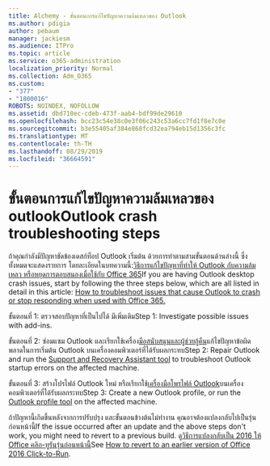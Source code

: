 ```yaml
---
title: Alchemy - ขั้นตอนการแก้ไขปัญหาความล้มเหลวของ Outlook
ms.author: pdigia
author: pebaum
manager: jackiesm
ms.audience: ITPro
ms.topic: article
ms.service: o365-administration
localization_priority: Normal
ms.collection: Adm_O365
ms.custom:
- "377"
- "1800016"
ROBOTS: NOINDEX, NOFOLLOW
ms.assetid: dbd710ec-cdeb-473f-aab4-bdf99de29610
ms.openlocfilehash: bcc23c54e38c0e3f06c243c53a6cc7fd1f8e7c0e
ms.sourcegitcommit: b3e55405af384e868fcd32ea794eb15d1356c3fc
ms.translationtype: MT
ms.contentlocale: th-TH
ms.lasthandoff: 08/29/2019
ms.locfileid: "36664591"
---
```

# <a name="outlook-crash-troubleshooting-steps"></a><span data-ttu-id="5db5b-102">ขั้นตอนการแก้ไขปัญหาความล้มเหลวของ outlook</span><span class="sxs-lookup"><span data-stu-id="5db5b-102">Outlook crash troubleshooting steps</span></span>

<span data-ttu-id="5db5b-103">ถ้าคุณกำลังมีปัญหาขัดข้องเดสก์ท็อป Outlook เริ่มต้น ด้วยการทำตามสามขั้นตอนด้านล่างนี้ ซึ่งทั้งหมดจะแสดงรายการ โดยละเอียดในบทความนี้:[วิธีการแก้ไขปัญหาที่ทำให้ Outlook กับความล้มเหลว หรือหยุดการตอบสนองเมื่อใช้กับ Office 365](https://support.microsoft.com/help/2413813/how-to-troubleshoot-issues-that-cause-outlook-to-crash-or-hang-when-us)</span><span class="sxs-lookup"><span data-stu-id="5db5b-103">If you are having Outlook desktop crash issues, start by following the three steps below, which are all listed in detail in this article: [How to troubleshoot issues that cause Outlook to crash or stop responding when used with Office 365.](https://support.microsoft.com/help/2413813/how-to-troubleshoot-issues-that-cause-outlook-to-crash-or-hang-when-us)</span></span>
  
<span data-ttu-id="5db5b-104">ขั้นตอนที่ 1: ตรวจสอบปัญหาที่เป็นไปได้ มีเพิ่มเติม</span><span class="sxs-lookup"><span data-stu-id="5db5b-104">Step 1: Investigate possible issues with add-ins.</span></span>
  
<span data-ttu-id="5db5b-105">ขั้นตอนที่ 2: ซ่อมแซม Outlook และเรียกใช้เครื่อง[มือสนับสนุนและผู้ช่วยกู้คืน](https://aka.ms/SaRA-OutlookWontStart)แก้ไขปัญหาข้อผิดพลาดในการเริ่มต้น Outlook บนเครื่องคอมพิวเตอร์ที่ได้รับผลกระทบ</span><span class="sxs-lookup"><span data-stu-id="5db5b-105">Step 2: Repair Outlook and run the [Support and Recovery Assistant tool](https://aka.ms/SaRA-OutlookWontStart) to troubleshoot Outlook startup errors on the affected machine.</span></span>
  
<span data-ttu-id="5db5b-106">ขั้นตอนที่ 3: สร้างโปรไฟล์ Outlook ใหม่ หรือเรียกใช้[เครื่องมือโพรไฟล์ Outlook](https://aka.ms/SaRA-OutlookSetupProfile)บนเครื่องคอมพิวเตอร์ที่ได้รับผลกระทบ</span><span class="sxs-lookup"><span data-stu-id="5db5b-106">Step 3: Create a new Outlook profile, or run the [Outlook profile tool](https://aka.ms/SaRA-OutlookSetupProfile) on the affected machine.</span></span>
  
<span data-ttu-id="5db5b-107">ถ้าปัญหานี้เกิดขึ้นหลังจากการปรับปรุง และขั้นตอนข้างต้นไม่ทำงาน คุณอาจต้องแปลงกลับไปเป็นรุ่นก่อนหน้านี้</span><span class="sxs-lookup"><span data-stu-id="5db5b-107">If the issue occurred after an update and the above steps don't work, you might need to revert to a previous build.</span></span> <span data-ttu-id="5db5b-108">ดู[วิธีการแปลงกลับเป็น 2016 ให้ Office คลิก-ทูรันรุ่นก่อนหน้านี้](https://support.microsoft.com/help/2770432)</span><span class="sxs-lookup"><span data-stu-id="5db5b-108">See [How to revert to an earlier version of Office 2016 Click-to-Run](https://support.microsoft.com/help/2770432).</span></span>
  